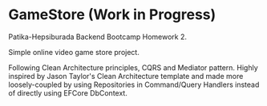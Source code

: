 # GameStore (Work in Progress)

Patika-Hepsiburada Backend Bootcamp Homework 2.

Simple online video game store project. 

Following Clean Architecture principles, CQRS and Mediator pattern.
Highly inspired by Jason Taylor's Clean Architecture template and made more loosely-coupled by using Repositories in Command/Query Handlers instead of directly using EFCore DbContext.
